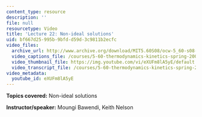 ```yaml
---
content_type: resource
description: ''
file: null
resourcetype: Video
title: 'Lecture 22: Non-ideal solutions'
uid: bf667d25-995b-9bfd-d59d-3c9811b2ecfc
video_files:
  archive_url: http://www.archive.org/download/MIT5.60S08/ocw-5_60-s08-lec22_300k.mp4
  video_captions_file: /courses/5-60-thermodynamics-kinetics-spring-2008/d79963bcca7e59c2acc95f3f01ec408e_eXUFm8lA5yE.vtt
  video_thumbnail_file: https://img.youtube.com/vi/eXUFm8lA5yE/default.jpg
  video_transcript_file: /courses/5-60-thermodynamics-kinetics-spring-2008/e9d8e1e288f9dffce783ed27bc606d82_eXUFm8lA5yE.pdf
video_metadata:
  youtube_id: eXUFm8lA5yE
---
```


**Topics covered:** Non-ideal solutions

**Instructor/speaker:** Moungi Bawendi, Keith Nelson